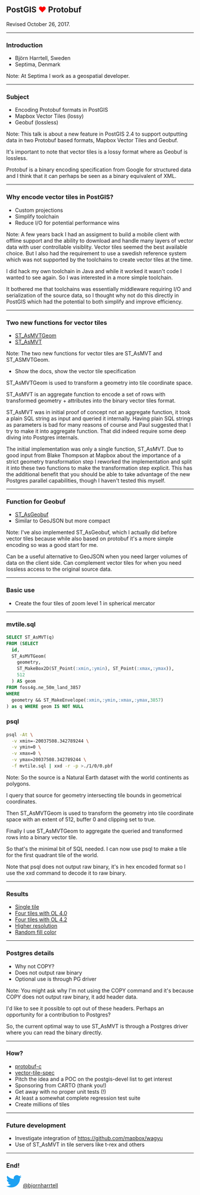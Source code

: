 ## PostGIS <span style="color:#ff0000">♥</span> Protobuf

Revised October 26, 2017.

---

### Introduction

* Björn Harrtell, Sweden
* Septima, Denmark

Note:
At Septima I work as a geospatial developer.

---

### Subject

* Encoding Protobuf formats in PostGIS
* Mapbox Vector Tiles (lossy)
* Geobuf (lossless)

Note:
This talk is about a new feature in PostGIS 2.4 to support outputting data in two Protobuf based formats, Mapbox Vector Tiles and Geobuf.

It's important to note that vector tiles is a lossy format where as Geobuf is lossless.

Protobuf is a binary encoding specification from Google for structured data and I think that it can perhaps be seen as a binary equivalent of XML.

---

### Why encode vector tiles in PostGIS?

* Custom projections
* Simplify toolchain
* Reduce I/O for potential performance wins

Note:
A few years back I had an assigment to build a mobile client with offline support and the ability to download and handle many layers of vector data with user controllable visiblity. Vector tiles seemed the best available choice. But I also had the requirement to use a swedish reference system which was not supported by the toolchains to create vector tiles at the time.

I did hack my own toolchain in Java and while it worked it wasn't code I wanted to see again. So I was interested in a more simple toolchain.

It bothered me that toolchains was essentially middleware requiring I/O and serialization of the source data, so I thought why not do this directly in PostGIS which had the potential to both simplify and improve efficiency.

---

### Two new functions for vector tiles

* [ST_AsMVTGeom](https://postgis.net/docs/ST_AsMVTGeom.html)
* [ST_AsMVT](https://postgis.net/docs/ST_AsMVT.html)

Note:
The two new functions for vector tiles are ST_AsMVT and ST_ASMVTGeom.

* Show the docs, show the vector tile specification

ST_AsMVTGeom is used to transform a geometry into tile coordinate space.

ST_AsMVT is an aggregate function to encode a set of rows with transformed geometry + attributes into the binary vector tiles format.

ST_AsMVT was in initial proof of concept not an aggregate function, it took a plain SQL string as input and queried it internally. Having plain SQL strings as parameters is bad for many reasons of course and Paul suggested that I try to make it into aggregate function. That did indeed require some deep diving into Postgres internals.

The initial implementation was only a single function, ST_AsMVT. Due to good input from Blake Thompson at Mapbox about the importance of a strict geometry transformation step I reworked the implementation and split it into these two functions to make the transformation step explicit. This has the additional benefit that you should be able to take advantage of the new Postgres parallel capabilities, though I haven't tested this myself.

---

### Function for Geobuf

* [ST_AsGeobuf](https://postgis.net/docs/ST_AsGeobuf.html)
* Similar to GeoJSON but more compact

Note:
I've also implemented ST_AsGeobuf, which I actually did before vector tiles because while also based on protobuf it's a more simple encoding so was a good start for me.

Can be a useful alternative to GeoJSON when you need larger volumes of data on the client side. Can complement vector tiles for when you need lossless access to the original source data.

---

### Basic use

* Create the four tiles of zoom level 1 in spherical mercator

---

### mvtile.sql

```sql
SELECT ST_AsMVT(q)
FROM (SELECT
  id,
  ST_AsMVTGeom(
    geometry,
    ST_MakeBox2D(ST_Point(:xmin,:ymin), ST_Point(:xmax,:ymax)),
    512
  ) AS geom
FROM foss4g.ne_50m_land_3857
WHERE
  geometry && ST_MakeEnvelope(:xmin,:ymin,:xmax,:ymax,3857)
) as q WHERE geom IS NOT NULL
```

### psql

```sh
psql -At \
  -v xmin=-20037508.342789244 \
  -v ymin=0 \
  -v xmax=0 \
  -v ymax=20037508.342789244 \
  -f mvtile.sql | xxd -r -p >./1/0/0.pbf
```

Note:
So the source is a Natural Earth dataset with the world continents as polygons.

I query that source for geometry intersecting tile bounds in geometrical coordinates.

Then ST_AsMVTGeom is used to transform the geometry into tile coordinate space with an extent of 512, buffer 0 and clipping set to true.

Finally I use ST_AsMVTGeom to aggregate the queried and transformed rows into a binary vector tile.

So that's the minimal bit of SQL needed. I can now use psql to make a tile for the first quadrant tile of the world.

Note that psql does not output raw binary, it's in hex encoded format so I use the xxd command to decode it to raw binary.

---

### Results

* [Single tile](https://bjornharrtell.github.io/presentations/vectortiles/example1)
* [Four tiles with OL 4.0](https://bjornharrtell.github.io/presentations/vectortiles/example2)
* [Four tiles with OL 4.2](https://bjornharrtell.github.io/presentations/vectortiles/example3)
* [Higher resolution](https://bjornharrtell.github.io/presentations/vectortiles/example4)
* [Random fill color](https://bjornharrtell.github.io/presentations/vectortiles/example5)

---

### Postgres details

* Why not COPY?
* Does not output raw binary
* Optional use is through PG driver

Note:
You might ask why I'm not using the COPY command and it's because COPY does not output raw binary, it add header data.

I'd like to see it possible to opt out of these headers. Perhaps an opportunity for a contribution to Postgres?

So, the current optimal way to use ST_AsMVT is through a Postgres driver where you can read the binary directly.

---

### How?

* [protobuf-c](https://github.com/protobuf-c/protobuf-c)
* [vector-tile-spec](https://github.com/mapbox/vector-tile-spec/tree/master/2.1)
* Pitch the idea and a POC on the postgis-devel list to get interest
* Sponsoring from CARTO (thank you!)
* Get away with no proper unit tests (!)
* At least a somewhat complete regression test suite
* Create millions of tiles

---

### Future development

* Investigate integration of https://github.com/mapbox/wagyu
* Use of ST_AsMVT in tile servers like t-rex and others

---

### End!

<p>
<span>
<img src="https://raw.githubusercontent.com/bjornharrtell/presentations/master/assets/images/twitter.png" alt="Twitter">
</span>
<span>
<a href="https://twitter.com/bjornharrtell">@bjornharrtell</a>
</span>
</p>